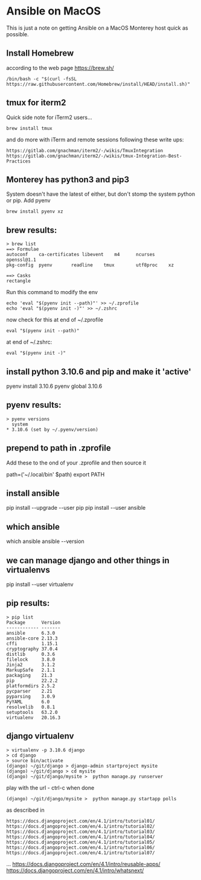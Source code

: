 # Ansible on MacOS

This is just a note on getting Ansible on a MacOS Monterey host quick as possible.

## Install Homebrew

according to the web page https://brew.sh/

    /bin/bash -c "$(curl -fsSL https://raw.githubusercontent.com/Homebrew/install/HEAD/install.sh)"

## tmux for iterm2

Quick side note for iTerm2 users...

    brew install tmux

and do more with iTerm and remote sessions following these write ups:

    https://gitlab.com/gnachman/iterm2/-/wikis/TmuxIntegration
    https://gitlab.com/gnachman/iterm2/-/wikis/tmux-Integration-Best-Practices

## Monterey has python3 and pip3

System doesn't have the latest of either, but don't stomp the system python or pip. Add pyenv

    brew install pyenv xz

## brew results:

    > brew list
    ==> Formulae
    autoconf	ca-certificates	libevent	m4		ncurses		openssl@1.1	
    pkg-config	pyenv		readline	tmux		utf8proc	xz
    
    ==> Casks
    rectangle

Run this command to modify the env

    echo 'eval "$(pyenv init --path)"' >> ~/.zprofile
    echo 'eval "$(pyenv init -)"' >> ~/.zshrc
    
now check for this at end of ~/.zprofile

    eval "$(pyenv init --path)"

at end of ~/.zshrc:

    eval "$(pyenv init -)"

## install python 3.10.6 and pip and make it 'active'

   pyenv install 3.10.6
   pyenv global 3.10.6

## pyenv results:

    > pyenv versions
      system
    * 3.10.6 (set by ~/.pyenv/version)

## prepend to path in .zprofile

Add these to the ond of your .zprofile and then source it

  path=('~/.local/bin' $path)
  export PATH
  
## install ansible

  pip install --upgrade --user pip
  pip install --user ansible

## which ansible

  which ansible
  ansible --version

## we can manage django and other things in virtualenvs

  pip install --user virtualenv

## pip results:

    > pip list
    Package      Version
    ------------ -------
    ansible      6.3.0
    ansible-core 2.13.3
    cffi         1.15.1
    cryptography 37.0.4
    distlib      0.3.6
    filelock     3.8.0
    Jinja2       3.1.2
    MarkupSafe   2.1.1
    packaging    21.3
    pip          22.2.2
    platformdirs 2.5.2
    pycparser    2.21
    pyparsing    3.0.9
    PyYAML       6.0
    resolvelib   0.8.1
    setuptools   63.2.0
    virtualenv   20.16.3


## django virtualenv

    > virtualenv -p 3.10.6 django
    > cd django
    > source bin/activate
    (django) ~/git/django > django-admin startproject mysite
    (django) ~/git/django > cd mysite    
    (django) ~/git/django/mysite >  python manage.py runserver

play with the url - ctrl-c when done

    (django) ~/git/django/mysite >  python manage.py startapp polls

as described in

    https://docs.djangoproject.com/en/4.1/intro/tutorial01/
    https://docs.djangoproject.com/en/4.1/intro/tutorial02/
    https://docs.djangoproject.com/en/4.1/intro/tutorial03/
    https://docs.djangoproject.com/en/4.1/intro/tutorial04/
    https://docs.djangoproject.com/en/4.1/intro/tutorial05/
    https://docs.djangoproject.com/en/4.1/intro/tutorial06/
    https://docs.djangoproject.com/en/4.1/intro/tutorial07/
...
    https://docs.djangoproject.com/en/4.1/intro/reusable-apps/
    https://docs.djangoproject.com/en/4.1/intro/whatsnext/
